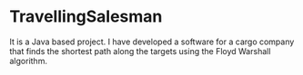 # TravellingSalesman
It is a Java based project. I have developed a software for a cargo company
that finds the shortest path along the targets using the Floyd Warshall
algorithm.
